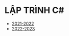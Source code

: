 # LẬP TRÌNH C#

* [2021-2022](https://hieuchnguyen.github.io/cs/teaching/csharp/2021-csharp)
* [2022-2023](https://hieuchnguyen.github.io/cs/teaching/csharp/2022-csharp)
